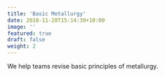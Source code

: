 ```yaml
---
title: 'Basic Metallurgy'
date: 2018-11-28T15:14:39+10:00
image: ''
featured: true
draft: false
weight: 2
---
```


We help teams revise basic principles of metallurgy.